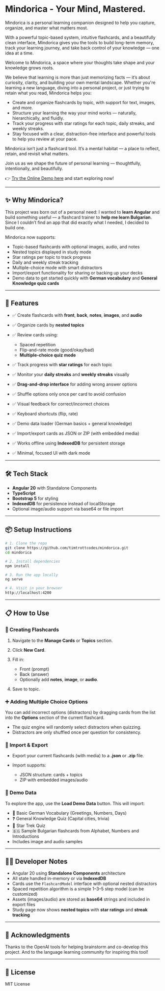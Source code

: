 # Mindorica - Your Mind, Mastered.

Mindorica is a personal learning companion designed to help you capture, organize, and master what matters most.

With a powerful topic-based system, intuitive flashcards, and a beautifully clean interface, Mindorica gives you the tools to build long-term memory, track your learning journey, and take back control of your knowledge — one idea at a time.

Welcome to Mindorica, a space where your thoughts take shape and your knowledge grows roots.

We believe that learning is more than just memorizing facts — it’s about curiosity, clarity, and building your own mental landscape. Whether you're learning a new language, diving into a personal project, or just trying to retain what you read, Mindorica helps you:

* Create and organize flashcards by topic, with support for text, images, and more.
* Structure your learning the way your mind works — naturally, hierarchically, and fluidly.
* Track your progress with star ratings for each topic, daily streaks, and weekly streaks.
* Stay focused with a clear, distraction-free interface and powerful tools to help you review at your pace.

Mindorica isn’t just a flashcard tool. It’s a mental habitat — a place to reflect, retain, and revisit what matters.

Join us as we shape the future of personal learning — thoughtfully, intentionally, and beautifully.

👉 [Try the Online Demo here](https://timtrottcodes.github.io/mindorica/) and start exploring now!

---

## ✨ Why Mindorica?

This project was born out of a personal need: I wanted to **learn Angular** and build something useful — a flashcard trainer to **help me learn Bulgarian**. Since I couldn’t find an app that did exactly what I needed, I decided to build one.

Mindorica now supports:

* Topic-based flashcards with optional images, audio, and notes
* Nested topics displayed in study mode
* Star ratings per topic to track progress
* Daily and weekly streak tracking
* Multiple-choice mode with smart distractors
* Import/export functionality for sharing or backing up your decks
* Demo data to get started quickly with **German vocabulary** and **General Knowledge quiz cards**

---

## 🧠 Features

* ✅ Create flashcards with **front**, **back**, **notes**, **images**, and **audio**
* ✅ Organize cards by **nested topics**
* ✅ Review cards using:

  * Spaced repetition
  * Flip-and-rate mode (good/okay/bad)
  * **Multiple-choice quiz mode**
* ✅ Track progress with **star ratings** for each topic
* ✅ Monitor your **daily streaks** and **weekly streaks** visually
* ✅ **Drag-and-drop interface** for adding wrong answer options
* ✅ Shuffle options only once per card to avoid confusion
* ✅ Visual feedback for correct/incorrect choices
* ✅ Keyboard shortcuts (flip, rate)
* ✅ Demo data loader (German basics + general knowledge)
* ✅ Import/export cards as JSON or ZIP (with embedded media)
* ✅ Works offline using **IndexedDB** for persistent storage
* ✅ Minimal, focused UI with dark mode

---

## 🛠️ Tech Stack

* **Angular 20** with Standalone Components
* **TypeScript**
* **Bootstrap 5** for styling
* **IndexedDB** for persistence instead of localStorage
* Optional image/audio support via base64 or file import

---

## 📦 Setup Instructions

```bash
# 1. Clone the repo
git clone https://github.com/timtrottcodes/mindorica.git
cd mindorica

# 2. Install dependencies
npm install

# 3. Run the app locally
ng serve

# 4. Visit in your browser
http://localhost:4200
```

---

## 📋 How to Use

### 🧾 Creating Flashcards

1. Navigate to the **Manage Cards** or **Topics** section.
2. Click **New Card**.
3. Fill in:

   * Front (prompt)
   * Back (answer)
   * Optionally add **notes**, **image**, or **audio**.
4. Save to topic.

### ➕ Adding Multiple Choice Options

You can add incorrect options (distractors) by dragging cards from the list into the **Options** section of the current flashcard.

* The quiz engine will randomly select distractors when quizzing.
* Distractors are only shuffled once per question for consistency.

### 🔄 Import & Export

* Export your current flashcards (with media) to a **.json** or **.zip** file.
* Import supports:

  * JSON structure: cards + topics
  * ZIP with embedded images/audio

### 🧪 Demo Data

To explore the app, use the **Load Demo Data** button. This will import:

* 📘 Basic German Vocabulary (Greetings, Numbers, Days)
* ❓ General Knowledge Quiz (Capital cities, trivia)
* 🚀 Star Trek Quiz
* 🇧🇬 Sample Bulgarian flashcards from Alphabet, Numbers and Introductions
* Includes image and audio samples

---

## 🧑‍💻 Developer Notes

* Angular 20 using **Standalone Components** architecture
* All state handled in-memory or via **IndexedDB**
* Cards use the `FlashcardModel` interface with optional nested distractors
* Spaced repetition algorithm is a simple 1–3–5 step model (can be customized)
* Assets (images/audio) are stored as **base64** strings and included in export files
* Study page now shows **nested topics** with **star ratings** and **streak tracking**

---

## 🙌 Acknowledgments

Thanks to the OpenAI tools for helping brainstorm and co-develop this project. And to the language learning community for inspiring this tool!

---

## 📘 License

MIT License

